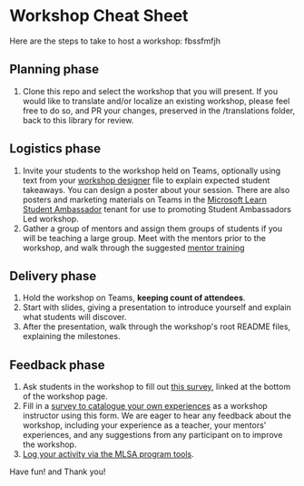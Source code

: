 # Workshop Cheat Sheet

Here are the steps to take to host a workshop:
fbssfmfjh
## Planning phase

1.  Clone this repo and select the workshop that you will present. If you would like to translate and/or localize an existing workshop, please feel free to do so, and PR your changes, preserved in the /translations folder, back to this library for review.

## Logistics phase

1. Invite your students to the workshop held on Teams, optionally using text from your [workshop designer](https://github.com/microsoft/workshop-template/blob/main/workshop/workshop-designer.md) file to explain expected student takeaways. You can design a poster about your session. There are also posters and marketing materials on Teams in the [Microsoft Learn Student Ambassador](https://studentambassadors.microsoft.com/) tenant for use to promoting Student Ambassadors Led workshop.
1. Gather a group of mentors and assign them groups of students if you will be teaching a large group. Meet with the mentors prior to the workshop, and walk through the suggested [mentor training](https://github.com/FrontEndFoxes/art/blob/main/frontend-foxes-mentor-training.pdf)

## Delivery phase

1. Hold the workshop on Teams, **keeping count of attendees**.
1. Start with slides, giving a presentation to introduce yourself and explain what students will discover.
1. After the presentation, walk through the workshop's root README files, explaining the milestones.

## Feedback phase 

1. Ask students in the workshop to fill out [this survey](https://forms.office.com/r/MdhJWMZthR), linked at the bottom of the workshop page. 
1. Fill in a [survey to catalogue your own experiences](https://forms.office.com/r/thfwmD0USG) as a workshop instructor using this form. We are eager to hear any feedback about the workshop, including your experience as a teacher, your mentors' experiences, and any suggestions from any participant on to improve the workshop.
1. [Log your activity via the MLSA program tools](https://web.microsoftstream.com/video/ef147bae-33f7-46f2-aef2-3854cbd07b23?list=trending&referrer=https:%2F%2Fstaticsint.teams.cdn.office.net%2F).

Have fun! and Thank you!
